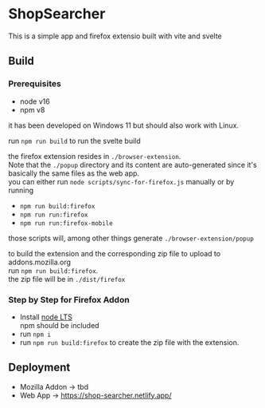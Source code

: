 # ShopSearcher

This is a simple app and firefox extensio built with vite and svelte


## Build
### Prerequisites
- node v16
- npm v8

it has been developed on Windows 11 but should also work with Linux.

run `npm run build` to run the svelte build

the firefox extension resides in `./browser-extension`.  
Note that the `./popup` directory and its content are auto-generated since it's basically
the same files as the web app.  
you can either run `node scripts/sync-for-firefox.js` manually or by   
running
- `npm run build:firefox`
- `npm run run:firefox`
- `npm run run:firefox-mobile`

those scripts will, among other things generate `./browser-extension/popup`

to build the extension and the corresponding zip file to upload to addons.mozilla.org   
run `npm run build:firefox`.   
the zip file will be in `./dist/firefox`

### Step by Step for Firefox Addon
- Install [node LTS](https://nodejs.org/en/)   
  npm should be included
- run `npm i`
- run `npm run build:firefox` to create the zip file with the extension.

## Deployment
- Mozilla Addon -> tbd
- Web App -> https://shop-searcher.netlify.app/